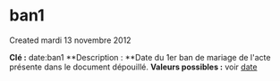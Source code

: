 ban1
====
Created mardi 13 novembre 2012

**Clé :** date:ban1
**Description : **Date du 1er ban de mariage de l'acte présente dans le document dépouillé.
**Valeurs possibles :** voir [date](../date.md)
